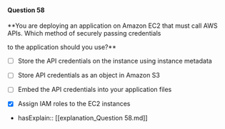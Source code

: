 #### Question  58


**You are deploying an application on Amazon EC2 that must call AWS APIs. Which method of securely passing credentials

to the application should you use?**


- [ ] Store the API credentials on the instance using instance metadata


- [ ] Store API credentials as an object in Amazon S3


- [ ] Embed the API credentials into your application files


- [x] Assign IAM roles to the EC2 instances



- hasExplain:: [[explanation_Question  58.md]]